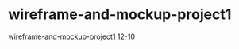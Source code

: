 # wireframe-and-mockup-project1
[ wireframe-and-mockup-project1 12-10](https://miro.com/app/board/uXjVPOyygkk=/?share_link_id=606485417516)
